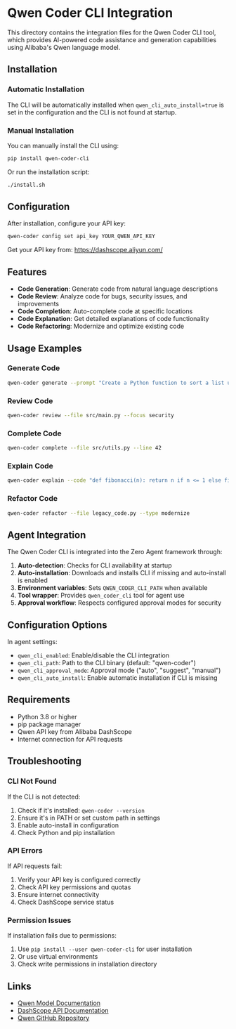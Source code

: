 # Qwen Coder CLI Integration

This directory contains the integration files for the Qwen Coder CLI tool, which provides AI-powered code assistance and generation capabilities using Alibaba's Qwen language model.

## Installation

### Automatic Installation
The CLI will be automatically installed when `qwen_cli_auto_install=true` is set in the configuration and the CLI is not found at startup.

### Manual Installation
You can manually install the CLI using:
```bash
pip install qwen-coder-cli
```

Or run the installation script:
```bash
./install.sh
```

## Configuration

After installation, configure your API key:
```bash
qwen-coder config set api_key YOUR_QWEN_API_KEY
```

Get your API key from: https://dashscope.aliyun.com/

## Features

- **Code Generation**: Generate code from natural language descriptions
- **Code Review**: Analyze code for bugs, security issues, and improvements
- **Code Completion**: Auto-complete code at specific locations
- **Code Explanation**: Get detailed explanations of code functionality
- **Code Refactoring**: Modernize and optimize existing code

## Usage Examples

### Generate Code
```bash
qwen-coder generate --prompt "Create a Python function to sort a list using quicksort" --language python
```

### Review Code
```bash
qwen-coder review --file src/main.py --focus security
```

### Complete Code
```bash
qwen-coder complete --file src/utils.py --line 42
```

### Explain Code
```bash
qwen-coder explain --code "def fibonacci(n): return n if n <= 1 else fibonacci(n-1) + fibonacci(n-2)"
```

### Refactor Code
```bash
qwen-coder refactor --file legacy_code.py --type modernize
```

## Agent Integration

The Qwen Coder CLI is integrated into the Zero Agent framework through:

1. **Auto-detection**: Checks for CLI availability at startup
2. **Auto-installation**: Downloads and installs CLI if missing and auto-install is enabled
3. **Environment variables**: Sets `QWEN_CODER_CLI_PATH` when available
4. **Tool wrapper**: Provides `qwen_coder_cli` tool for agent use
5. **Approval workflow**: Respects configured approval modes for security

## Configuration Options

In agent settings:
- `qwen_cli_enabled`: Enable/disable the CLI integration
- `qwen_cli_path`: Path to the CLI binary (default: "qwen-coder")
- `qwen_cli_approval_mode`: Approval mode ("auto", "suggest", "manual")
- `qwen_cli_auto_install`: Enable automatic installation if CLI is missing

## Requirements

- Python 3.8 or higher
- pip package manager
- Qwen API key from Alibaba DashScope
- Internet connection for API requests

## Troubleshooting

### CLI Not Found
If the CLI is not detected:
1. Check if it's installed: `qwen-coder --version`
2. Ensure it's in PATH or set custom path in settings
3. Enable auto-install in configuration
4. Check Python and pip installation

### API Errors
If API requests fail:
1. Verify your API key is configured correctly
2. Check API key permissions and quotas
3. Ensure internet connectivity
4. Check DashScope service status

### Permission Issues
If installation fails due to permissions:
1. Use `pip install --user qwen-coder-cli` for user installation
2. Or use virtual environments
3. Check write permissions in installation directory

## Links

- [Qwen Model Documentation](https://qwen.readthedocs.io/)
- [DashScope API Documentation](https://help.aliyun.com/zh/dashscope/)
- [Qwen GitHub Repository](https://github.com/QwenLM/Qwen)
